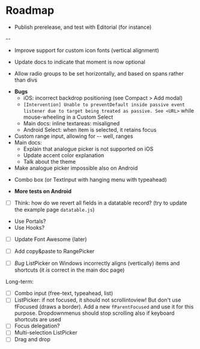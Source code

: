 # Roadmap

* Publish prerelease, and test with Editorial (for instance)

--
- Improve support for custom icon fonts (vertical alignment)
- Update docs to indicate that moment is now optional

- Allow radio groups to be set horizontally, and based on spans rather than divs

* **Bugs**
    * iOS: incorrect backdrop positioning (see Compact > Add modal)
    * `[Intervention] Unable to preventDefault inside passive event listener due to target being treated as passive. See <URL>` while mouse-wheeling in a Custom Select
    * Main docs: inline textareas: misaligned
    * Android Select: when item is selected, it retains focus
* Custom range input, allowing for -- well, ranges
* Main docs:
    * Explain that analogue picker is not supported on iOS
    * Update accent color explanation
    * Talk about the theme
* Make analogue picker impossible also on Android
- Combo box (or TextInput with hanging menu with typeahead)
* **More tests on Android**
* [ ] Think: how do we revert all fields in a datatable record? (try to update the example page `datatable.js`)
* Use Portals?
* Use Hooks?
* [ ] Update Font Awesome (later)

* [ ] Add copy&paste to RangePicker
* [ ] _Bug_ ListPicker on Windows incorrectly aligns (vertically) items and shortcuts (it _is_ correct in the main doc page)

Long-term:

* [ ] Combo input (free-text, typeahead, list)
* [ ] ListPicker: if not focused, it should not scrollintoview! But don't use fFocused (draws a border). Add a new `fParentFocused` and use it for this purpose. Dropdownmenus should stop scrolling also if keyboard shortcuts are used
* [ ] Focus delegation?
* [ ] Multi-selection ListPicker
* [ ] Drag and drop
